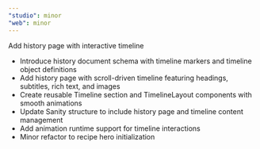 ```yaml
---
"studio": minor
"web": minor
---
```


Add history page with interactive timeline

- Introduce history document schema with timeline markers and timeline object definitions
- Add history page with scroll-driven timeline featuring headings, subtitles, rich text, and images
- Create reusable Timeline section and TimelineLayout components with smooth animations
- Update Sanity structure to include history page and timeline content management
- Add animation runtime support for timeline interactions
- Minor refactor to recipe hero initialization
